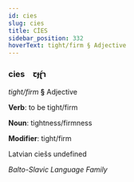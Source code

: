 ```yaml
---
id: cies
slug: cies
title: CİES
sidebar_position: 332
hoverText: tight/firm § Adjective
---
```


### cies&emsp;<span kind="abugida">ꞇɟɽ́ɿ</span>

*tight/firm* **§** Adjective

**Verb**: to be tight/firm

**Noun**: tightness/firmness

**Modifier**: tight/firm

Latvian ciešs undefined

*Balto-Slavic Language Family*